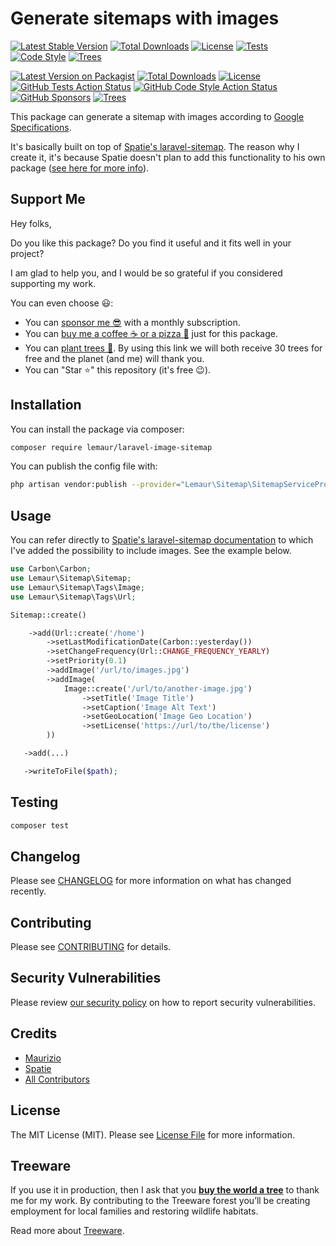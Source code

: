# Generate sitemaps with images

[![Latest Stable Version](https://poser.pugx.org/lemaur/laravel-image-sitemap/v)](//packagist.org/packages/lemaur/laravel-image-sitemap)
[![Total Downloads](https://poser.pugx.org/lemaur/laravel-image-sitemap/downloads)](//packagist.org/packages/lemaur/laravel-image-sitemap)
[![License](https://poser.pugx.org/lemaur/laravel-image-sitemap/license)](//packagist.org/packages/lemaur/laravel-image-sitemap)
[![Tests](https://github.com/leMaur/laravel-image-sitemap/actions/workflows/run-tests.yml/badge.svg)](https://github.com/leMaur/laravel-image-sitemap/actions/workflows/run-tests.yml)
[![Code Style](https://github.com/leMaur/laravel-image-sitemap/actions/workflows/php-cs-fixer.yml/badge.svg)](https://github.com/leMaur/laravel-image-sitemap/actions/workflows/php-cs-fixer.yml)
[![Trees](https://img.shields.io/badge/dynamic/json?color=brightgreen&style=flat-square&label=Trees&query=%24.total&url=https%3A%2F%2Fpublic.offset.earth%2Fusers%2Flemaur%2Ftrees)]()

[![Latest Version on Packagist](https://img.shields.io/packagist/v/lemaur/laravel-image-sitemap.svg?style=flat-square)](https://packagist.org/packages/lemaur/laravel-image-sitemap)
[![Total Downloads](https://img.shields.io/packagist/dt/lemaur/laravel-image-sitemap.svg?style=flat-square)](https://packagist.org/packages/lemaur/laravel-image-sitemap)
[![License](https://img.shields.io/packagist/l/lemaur/laravel-image-sitemap.svg?style=flat-square&color=yellow)](https://github.com/leMaur/laravel-image-sitemap/blob/master/LICENSE.md)
[![GitHub Tests Action Status](https://img.shields.io/github/workflow/status/lemaur/laravel-image-sitemap/run-tests?label=tests&style=flat-square)](https://github.com/lemaur/laravel-image-sitemap/actions?query=workflow%3Arun-tests+branch%3Amaster)
[![GitHub Code Style Action Status](https://img.shields.io/github/workflow/status/lemaur/laravel-image-sitemap/Check%20&%20fix%20styling?label=code%20style&style=flat-square)](https://github.com/lemaur/laravel-image-sitemap/actions?query=workflow%3A"Check+%26+fix+styling"+branch%3Amaster)
[![GitHub Sponsors](https://img.shields.io/github/sponsors/lemaur?style=flat-square&color=ea4aaa)](https://github.com/sponsors/leMaur)
[![Trees](https://img.shields.io/badge/dynamic/json?color=yellowgreen&style=flat-square&label=Trees&query=%24.total&url=https%3A%2F%2Fpublic.offset.earth%2Fusers%2Flemaur%2Ftrees)](https://ecologi.com/lemaur?r=6012e849de97da001ddfd6c9)

This package can generate a sitemap with images according to [Google Specifications](https://developers.google.com/search/docs/advanced/sitemaps/image-sitemaps).

It's basically built on top of [Spatie's laravel-sitemap](https://github.com/spatie/laravel-sitemap).
The reason why I create it, it's because Spatie doesn't plan to add this functionality to his own package ([see here for more info](https://github.com/spatie/laravel-sitemap/pull/291#issuecomment-579476206)).

## Support Me

Hey folks,

Do you like this package? Do you find it useful and it fits well in your project?

I am glad to help you, and I would be so grateful if you considered supporting my work.

You can even choose 😃:
* You can [sponsor me 😎](https://github.com/sponsors/leMaur) with a monthly subscription.
* You can [buy me a coffee ☕ or a pizza 🍕](https://github.com/sponsors/leMaur?frequency=one-time&sponsor=leMaur) just for this package.
* You can [plant trees 🌴](https://ecologi.com/lemaur?r=6012e849de97da001ddfd6c9). By using this link we will both receive 30 trees for free and the planet (and me) will thank you. 
* You can "Star ⭐" this repository (it's free 😉).

## Installation

You can install the package via composer:

```bash
composer require lemaur/laravel-image-sitemap
```

You can publish the config file with:
```bash
php artisan vendor:publish --provider="Lemaur\Sitemap\SitemapServiceProvider" --tag="laravel_image_sitemap-config"
```

## Usage

You can refer directly to [Spatie's laravel-sitemap documentation](https://github.com/spatie#usage) to which I've added the possibility to include images. 
See the example below. 

```php
use Carbon\Carbon;
use Lemaur\Sitemap\Sitemap;
use Lemaur\Sitemap\Tags\Image;
use Lemaur\Sitemap\Tags\Url;

Sitemap::create()

    ->add(Url::create('/home')
        ->setLastModificationDate(Carbon::yesterday())
        ->setChangeFrequency(Url::CHANGE_FREQUENCY_YEARLY)
        ->setPriority(0.1)
        ->addImage('/url/to/images.jpg')
        ->addImage(
            Image::create('/url/to/another-image.jpg')
                ->setTitle('Image Title')
                ->setCaption('Image Alt Text')
                ->setGeoLocation('Image Geo Location')
                ->setLicense('https://url/to/the/license')
        ))

   ->add(...)

   ->writeToFile($path);
```

## Testing

```bash
composer test
```

## Changelog

Please see [CHANGELOG](CHANGELOG.md) for more information on what has changed recently.

## Contributing

Please see [CONTRIBUTING](.github/CONTRIBUTING.md) for details.

## Security Vulnerabilities

Please review [our security policy](../../security/policy) on how to report security vulnerabilities.

## Credits

- [Maurizio](https://github.com/leMaur)
- [Spatie](https://github.com/spatie)
- [All Contributors](../../contributors)

## License

The MIT License (MIT). Please see [License File](LICENSE.md) for more information.

## Treeware

If you use it in production, then I ask that you [**buy the world a tree**](https://plant.treeware.earth/leMaur/laravel-image-sitemap) to thank me for my work. By contributing to the Treeware forest you’ll be creating employment for local families and restoring wildlife habitats.

Read more about [Treeware](https://treeware.earth).
